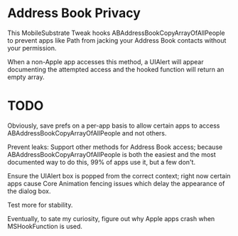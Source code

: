 Address Book Privacy
====================

This MobileSubstrate Tweak hooks ABAddressBookCopyArrayOfAllPeople to prevent apps like Path from jacking your Address Book contacts without your permission.

When a non-Apple app accesses this method, a UIAlert will appear documenting the attempted access and the hooked function will return an empty array.

TODO
====

Obviously, save prefs on a per-app basis to allow certain apps to access ABAddressBookCopyArrayOfAllPeople and not others.

Prevent leaks: Support other methods for Address Book access; because ABAddressBookCopyArrayOfAllPeople is both the easiest and the most documented way to do this, 99% of apps use it, but a few don't.

Ensure the UIAlert box is popped from the correct context; right now certain apps cause Core Animation fencing issues which delay the appearance of the dialog box.

Test more for stability.

Eventually, to sate my curiosity, figure out why Apple apps crash when MSHookFunction is used.
